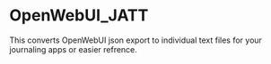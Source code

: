 # OpenWebUI_JATT
This converts OpenWebUI json export to individual text files for your journaling apps or easier refrence.

